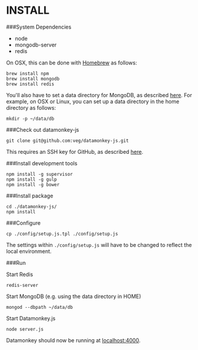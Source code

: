 INSTALL
===========================
###System Dependencies
* node
* mongodb-server
* redis

On OSX, this can be done with [Homebrew](http://brew.sh/) as follows:

    brew install npm
    brew install mongodb
    brew install redis

You'll also have to set a data directory for MongoDB, as described [here](http://docs.mongodb.org/manual/tutorial/). For example, on OSX or Linux, you can set up a data directory in the home directory as follows:

    mkdir -p ~/data/db

###Check out datamonkey-js

    git clone git@github.com:veg/datamonkey-js.git

This requires an SSH key for GitHub, as described [here](https://help.github.com/articles/generating-ssh-keys).

###Install development tools
    
    npm install -g supervisor
    npm install -g gulp
    npm install -g bower
    
###Install package

    cd ./datamonkey-js/
    npm install

###Configure

    cp ./config/setup.js.tpl ./config/setup.js

The settings within ```./config/setup.js``` will have to be changed to reflect the local environment.

###Run

Start Redis

    redis-server

Start MongoDB (e.g. using the data directory in HOME)

    mongod --dbpath ~/data/db

Start Datamonkey.js

    node server.js

Datamonkey should now be running at [localhost:4000](http://localhost:4000).
